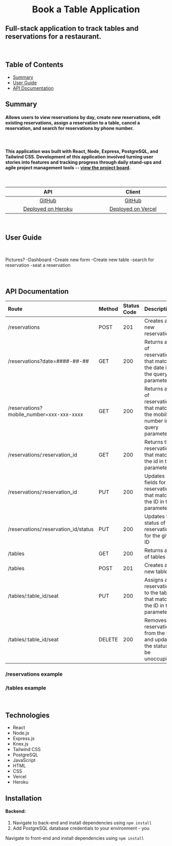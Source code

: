 # <div align="center" >Book a Table Application </div>

## Full-stack application to track tables and reservations for a restaurant.

<br>

## Table of Contents

- [Summary](#Summary)
- [User Guide](#User-Guide)
- [API Documentation](#API-Documentation)
  <br>

## Summary

#### Allows users to view reservations by day, create new reservations, edit existing reservations, assign a reservation to a table, cancel a reservation, and search for reservations by phone number.

<br>

#### This application was built with React, Node, Express, PostgreSQL, and Tailwind CSS. Development of this application involved turning user stories into features and tracking progress through daily stand-ups and agile project management tools -- [view the project board](https://github.com/users/lindseyindev/projects/4).

<br>

|                         <div style="width:250px"> API </div>                         |                           <div style="width:250px"> Client                            |
| :----------------------------------------------------------------------------------: | :-----------------------------------------------------------------------------------: |
| [GitHub](https://github.com/lindseyindev/restaurant-reservations/tree/main/back-end) | [GitHub](https://github.com/lindseyindev/restaurant-reservations/tree/main/front-end) |
|               [Deployed on Heroku](https://book-a-seat.herokuapp.com/)               |            [Deployed on Vercel](https://book-a-table.vercel.app/dashboard)            |

<br>

## User Guide

<br>

Pictures?
-Dashboard
-Create new form
-Create new table
-search for reservation
-seat a reservation

<br>

## API Documentation

| Route                                    | Method | Status Code | Description                                                                         |
| :--------------------------------------- | :----- | :---------- | :---------------------------------------------------------------------------------- |
| /reservations                            | POST   | 201         | Creates a new reservation                                                           |
| /reservations?date=####-##-##            | GET    | 200         | Returns a list of reservations that match the date in the query parameters          |
| /reservations?mobile_number=xxx-xxx-xxxx | GET    | 200         | Returns a list of reservations that match the mobile number in the query parameters |
| /reservations/:reservation_id            | GET    | 200         | Returns the reservation that matches the id in the parameters                       |
| /reservations/:reservation_id            | PUT    | 200         | Updates fields for the reservation that matches the ID in the parameters            |
| /reservations/:reservation_id/status     | PUT    | 200         | Updates the status of the reservation for the given ID                              |
| /tables                                  | GET    | 200         | Returns a list of tables                                                            |
| /tables                                  | POST   | 201         | Creates a new table                                                                 |
| /tables/:table_id/seat                   | PUT    | 200         | Assigns a reservation_id to the table that matches the ID in the parameters         |
| /tables/:table_id/seat                   | DELETE | 200         | Removes the reservation ID from the table and updates the status to be unoccupied   |

### /reservations example

### /tables example

<br>

## Technologies

- React
- Node.js
- Express.js
- Knex.js
- Tailwind CSS
- PostgreSQL
- JavaScript
- HTML
- CSS
- Vercel
- Heroku

## Installation

#### Backend:

1. Navigate to back-end and install dependencies using `npm install`
2. Add PostgreSQL database credentials to your environment - you

Navigate to front-end and install dependencies using `npm install`
